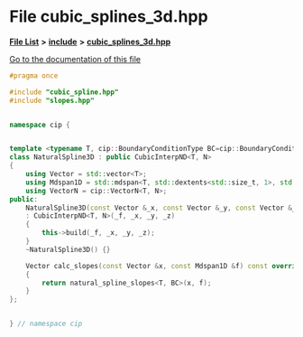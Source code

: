

# File cubic\_splines\_3d.hpp

[**File List**](files.md) **>** [**include**](dir_d44c64559bbebec7f509842c48db8b23.md) **>** [**cubic\_splines\_3d.hpp**](cubic__splines__3d_8hpp.md)

[Go to the documentation of this file](cubic__splines__3d_8hpp.md)


```C++
#pragma once

#include "cubic_spline.hpp"
#include "slopes.hpp"


namespace cip {


template <typename T, cip::BoundaryConditionType BC=cip::BoundaryConditionType::NotAKnot, std::size_t N=3>
class NaturalSpline3D : public CubicInterpND<T, N>
{
    using Vector = std::vector<T>;
    using Mdspan1D = std::mdspan<T, std::dextents<std::size_t, 1>, std::layout_stride>;
    using VectorN = cip::VectorN<T, N>;
public:
    NaturalSpline3D(const Vector &_x, const Vector &_y, const Vector &_z, const VectorN &_f)
    : CubicInterpND<T, N>(_f, _x, _y, _z)
    {
        this->build(_f, _x, _y, _z);
    }
    ~NaturalSpline3D() {}

    Vector calc_slopes(const Vector &x, const Mdspan1D &f) const override
    {
        return natural_spline_slopes<T, BC>(x, f);
    }
};


} // namespace cip
```


